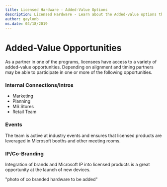 ```yaml
---
title: Licensed Hardware - Added-Value Options
description: Licensed Hardware - Learn about the Added-value options that are part of the Licensed Hardware programs. 
author: gaylonb
ms.date: 04/18/2019
---
```


# Added-Value Opportunities

As a partner in one of the programs, licensees have access to a variety of added-value opportunities.   Depending on alignment and timing partners may be able to participate in one or more of the following opportunities.

### Internal Connections/Intros

- Marketing
- Planning
- MS Stores
- Retail Team


### Events

The team is active at industry events and ensures that licensed products are leveraged in Microsoft booths and other meeting rooms.

### IP/Co-Branding

Integration of brands and Microsoft IP into licensed products is a great opportunity at the launch of new devices.  

"photo of co branded hardware to be added"